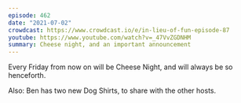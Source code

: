 ```yaml
---
episode: 462
date: "2021-07-02"
crowdcast: https://www.crowdcast.io/e/in-lieu-of-fun-episode-87
youtube: https://www.youtube.com/watch?v=_47VvZGDNHM
summary: Cheese night, and an important announcement
---
```

Every Friday from now on will be Cheese Night, and will always be so henceforth.

Also: Ben has two new Dog Shirts, to share with the other hosts.
